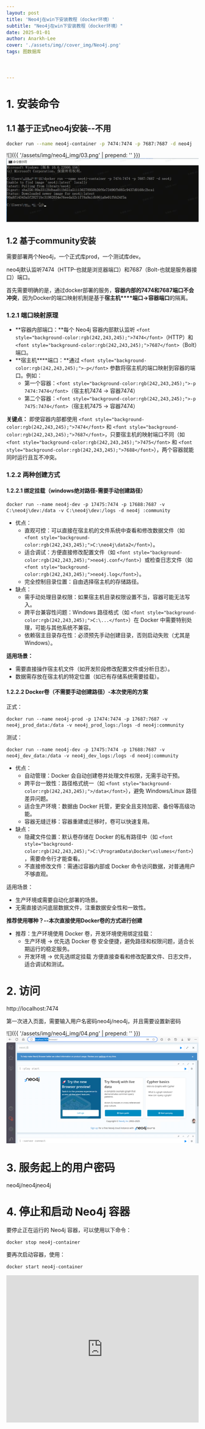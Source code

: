 ```yaml
---
layout: post
title: 'Neo4j在win下安装教程（docker环境）'
subtitle: "Neo4j在win下安装教程（docker环境）"
date: 2025-01-01
author: Anarkh-Lee
cover: './assets/img//cover_img/Neo4j.png'
tags: 图数据库



---
```


# 1. 安装命令

## 1.1 基于正式neo4j安装--不用

```bash
docker run --name neo4j-container -p 7474:7474 -p 7687:7687 -d neo4j
```

![]({{ '/assets/img/neo4j_img/03.png' | prepend: '' }})
![](.\img\neo4j_img\03.png)

## 1.2 基于community安装

需要部署两个Neo4j，一个正式库prod，一个测试库dev。

neo4j默认监听7474（HTTP-也就是浏览器端口）和7687（Bolt-也就是服务器接口）端口。

首先需要明确的是，通过docker部署的服务，**容器内部的7474和7687端口不会冲突**，因为Docker的端口映射机制是基于**宿主机****端口->容器端口**的隔离。

### 1.2.1 端口映射原理

- **容器内部端口：**每个 Neo4j 容器内部默认监听 `<font style="background-color:rgb(242,243,245);">7474</font>`（HTTP）和 `<font style="background-color:rgb(242,243,245);">7687</font>`（Bolt）端口。
- **宿主机****端口：**通过 `<font style="background-color:rgb(242,243,245);">-p</font>` 参数将宿主机的端口映射到容器的端口。例如：
  - 第一个容器：`<font style="background-color:rgb(242,243,245);">-p 7474:7474</font>`（宿主机7474 → 容器7474）
  - 第二个容器：`<font style="background-color:rgb(242,243,245);">-p 7475:7474</font>`（宿主机7475 → 容器7474）

**关键点：** 即使容器内部都使用 `<font style="background-color:rgb(242,243,245);">7474</font>` 和 `<font style="background-color:rgb(242,243,245);">7687</font>`，只要宿主机的映射端口不同（如 `<font style="background-color:rgb(242,243,245);">7475</font>` 和 `<font style="background-color:rgb(242,243,245);">7688</font>`），两个容器就能同时运行且互不冲突。

### 1.2.2 两种创建方式

#### 1.2.2.1 绑定挂载（windows绝对路径-需要手动创建路径）

```plain
docker run --name neo4j-dev -p 17475:7474 -p 17688:7687 -v C:\neo4j\dev:/data -v C:\neo4j\dev:/logs -d neo4j :community
```

- 优点：
  - 直观可控：可以直接在宿主机的文件系统中查看和修改数据文件（如 `<font style="background-color:rgb(242,243,245);">C:\neo4j\data2</font>`）。
  - 适合调试：方便直接修改配置文件（如 `<font style="background-color:rgb(242,243,245);">neo4j.conf</font>`）或检查日志文件（如 `<font style="background-color:rgb(242,243,245);">neo4j.log</font>`）。
  - 完全控制目录位置：自由选择宿主机的存储路径。
- 缺点：
  - 需手动处理目录权限：如果宿主机目录权限设置不当，容器可能无法写入。
  - 跨平台兼容性问题：Windows 路径格式（如 `<font style="background-color:rgb(242,243,245);">C:\...</font>`）在 Docker 中需要特别处理，可能与其他系统不兼容。
  - 依赖宿主目录存在性：必须预先手动创建目录，否则启动失败（尤其是 Windows）。

**适用场景：**

- 需要直接操作宿主机文件（如开发阶段修改配置文件或分析日志）。
- 数据需存放在宿主机的特定位置（如已有存储系统需要挂载）。

#### 1.2.2.2 Docker卷（不需要手动创建路径）-本次使用的方案

正式：

```plain
docker run --name neo4j-prod -p 17474:7474 -p 17687:7687 -v neo4j_prod_data:/data -v neo4j_prod_logs:/logs -d neo4j:community
```

测试：

```plain
docker run --name neo4j-dev -p 17475:7474 -p 17688:7687 -v neo4j_dev_data:/data -v neo4j_dev_logs:/logs -d neo4j:community
```

- 优点：
  - 自动管理：Docker 会自动创建卷并处理文件权限，无需手动干预。
  - 跨平台一致性：路径格式统一（如 `<font style="background-color:rgb(242,243,245);">/data</font>`），避免 Windows/Linux 路径差异问题。
  - 适合生产环境：数据由 Docker 托管，更安全且支持加密、备份等高级功能。
  - 容器无缝迁移：容器重建或迁移时，卷可以快速复用。
- 缺点：
  - 隐藏文件位置：默认卷存储在 Docker 的私有路径中（如 `<font style="background-color:rgb(242,243,245);">C:\ProgramData\Docker\volumes</font>`），需要命令行才能查看。
  - 不直接修改文件：需通过容器内部或 Docker 命令访问数据，对普通用户不够直观。

适用场景：

- 生产环境或需要自动化部署的场景。
- 无需直接访问底层数据文件，注重数据安全性和一致性。

**推荐使用哪种？--本次直接使用Docker卷的方式进行创建**

- 推荐：生产环境使用 Docker 卷，开发环境使用绑定挂载：
  - 生产环境 → 优先选 Docker 卷 安全便捷，避免路径和权限问题，适合长期运行的稳定服务。
  - 开发环境 → 优先选绑定挂载 方便直接查看和修改配置文件、日志文件，适合调试和测试。

# 2. 访问

http://localhost:7474

第一次进入页面，需要输入用户名密码neo4j/neo4j，并且需要设置新密码

![]({{ '/assets/img/neo4j_img/04.png' | prepend: '' }})
![](.\img\neo4j_img\04.png)

# 3. 服务起上的用户密码

neo4j/neo4jneo4j

# 4. 停止和启动 Neo4j 容器

要停止正在运行的 Neo4j 容器，可以使用以下命令：

```bash
docker stop neo4j-container
```

要再次启动容器，使用：

```bash
docker start neo4j-container
```







<iframe type="text/html" width="100%" height="385" src="http://www.youtube.com/embed/gfmjMWjn-Xg" frameborder="0"></iframe>
